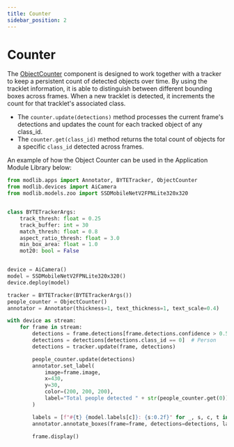 ```yaml
---
title: Counter
sidebar_position: 2
---
```


# Counter

The [ObjectCounter](../api-reference/apps/object_counter#objectcounter) component is designed to work together with a tracker to keep a persistent count of detected objects over time. By using the tracklet information, it is able to distinguish between different bounding boxes across frames. When a new tracklet is detected, it increments the count for that tracklet's associated class.  

- The `counter.update(detections)` method processes the current frame's detections and updates the count for each tracked object of any class_id.
- The `counter.get(class_id)` method returns the total count of objects for a specific `class_id` detected across frames.

An example of how the Object Counter can be used in the Application Module Library below:

```python title="counter.py"
from modlib.apps import Annotator, BYTETracker, ObjectCounter
from modlib.devices import AiCamera
from modlib.models.zoo import SSDMobileNetV2FPNLite320x320


class BYTETrackerArgs:
    track_thresh: float = 0.25
    track_buffer: int = 30
    match_thresh: float = 0.8
    aspect_ratio_thresh: float = 3.0
    min_box_area: float = 1.0
    mot20: bool = False


device = AiCamera()
model = SSDMobileNetV2FPNLite320x320()
device.deploy(model)

tracker = BYTETracker(BYTETrackerArgs())
people_counter = ObjectCounter()
annotator = Annotator(thickness=1, text_thickness=1, text_scale=0.4)

with device as stream:
    for frame in stream:
        detections = frame.detections[frame.detections.confidence > 0.55]
        detections = detections[detections.class_id == 0]  # Person
        detections = tracker.update(frame, detections)

        people_counter.update(detections)
        annotator.set_label(
            image=frame.image,
            x=430,
            y=30,
            color=(200, 200, 200),
            label="Total people detected " + str(people_counter.get(0)),
        )

        labels = [f"#{t} {model.labels[c]}: {s:0.2f}" for _, s, c, t in detections]
        annotator.annotate_boxes(frame=frame, detections=detections, labels=labels)

        frame.display()
```